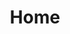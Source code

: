 ---
title: Home
slug: /
sections:
  - type: hero_section
    title: This Is A Big Hero Headline
    subtitle: >-
      Lorem ipsum dolor sit amet, consectetur adipiscing elit. Nullam a metus quis lorem malesuada luctus.
    actions:
      - label: Learn More
        url: /about
        type: primary
      - label: Contact Us
        url: /contact
        type: secondary
    image: images/hero.png
    has_background: true
    background:
      background_color: blue
      background_image: images/diagonal-lines.svg
      background_image_opacity: 20
      background_image_size: auto
      background_image_repeat: repeat
  - type: features_section
    title: Features
    features:
      - title: Feature 1
        content: >-
          Lorem ipsum dolor sit amet, consectetur adipiscing elit. Donec nisl ligula, cursus id molestie vel, maximus aliquet risus. Vivamus in nibh fringilla, fringilla.
        align: left
        image: images/feature.png
        image_position: right
        actions:
          - label: Learn More
            url: /about
            type: primary
      - title: Feature 2
        content: >-
          Lorem ipsum dolor sit amet, consectetur adipiscing elit. Donec nisl ligula, cursus id molestie vel, maximus aliquet risus. Vivamus in nibh fringilla, fringilla.
        align: left
        image: images/feature.png
        image_position: left
        actions:
          - label: Learn More
            url: /about
            type: primary
layout: advanced
---